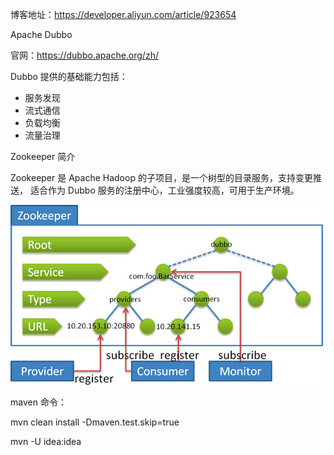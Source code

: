 博客地址：https://developer.aliyun.com/article/923654

Apache Dubbo 

官网：https://dubbo.apache.org/zh/

Dubbo 提供的基础能力包括：

- 服务发现
- 流式通信
- 负载均衡
- 流量治理


Zookeeper 简介

Zookeeper 是 Apache Hadoop 的子项目，是一个树型的目录服务，支持变更推送，
适合作为 Dubbo 服务的注册中心，工业强度较高，可用于生产环境。


![img.png](img.png)


maven 命令：

mvn clean install -Dmaven.test.skip=true

mvn -U idea:idea